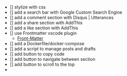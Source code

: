 - []  stylize with css 
- []  add a search bar with Google Custom Search Engine
- []  add a comment section with Disqus | Utterances
- []  add a share section with AddThis
- []  add a like section with AddThis
- [] use Frontmatter vscode plugin 
    - [Front-Matter](https://marketplace.visualstudio.com/items?itemName=eliostruyf.vscode-front-matter)
- [] add a Dockerfile/docker-compose
- [] add a script to manage posts and drafts
- [] add button to copy code
- [] add button to navigate between section
- [] add button to scroll to the top
- 